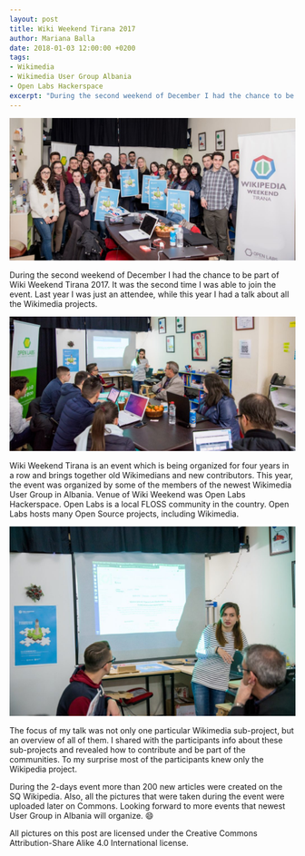 ```yaml
---
layout: post
title: Wiki Weekend Tirana 2017
author: Mariana Balla
date: 2018-01-03 12:00:00 +0200
tags:
- Wikimedia
- Wikimedia User Group Albania
- Open Labs Hackerspace
excerpt: "During the second weekend of December I had the chance to be part of Wiki Weekend Tirana 2017. It was the second time I was able to join the event. Last year I was just an attendee, while this year I had a talk about all the Wikimedia projects."
---
```

![Group photo](assets/img/Wiki_Weekend_Tirana_2017_-_first_day_33-1024x510.jpg)

During the second weekend of December I had the chance to be part of Wiki Weekend Tirana 2017. It was the second time I was able to join the event. Last year I was just an attendee, while this year I had a talk about all the Wikimedia projects.

![Mariana](assets/img/Wiki_Weekend_Tirana_2017_1.jpg)


Wiki Weekend Tirana is an event which is being organized for four years in a row and brings together old Wikimedians and new contributors. This year, the event was organized by some of the members of the newest Wikimedia User Group in Albania. Venue of Wiki Weekend was Open Labs Hackerspace. Open Labs is a local FLOSS community in the country. Open Labs hosts many Open Source projects, including Wikimedia.

![Mariana](assets/img/Wiki_Weekend_Tirana_2017_2.jpg)

The focus of my talk was not only one particular Wikimedia sub-project, but an overview of all of them. I shared with the participants info about these sub-projects and revealed how to contribute and be part of the communities. To my surprise most of the participants knew only the Wikipedia project.

During the 2-days event more than 200 new articles were created on the SQ Wikipedia. Also, all the pictures that were taken during the event were uploaded later on Commons. Looking forward to more events that newest User Group in Albania will organize. 😄

All pictures on this post are licensed under the Creative Commons Attribution-Share Alike 4.0 International license.
